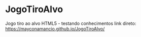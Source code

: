 # JogoTiroAlvo
Jogo tiro ao alvo HTML5 - testando conhecimentos
link direto:
https://mayconamancio.github.io/JogoTiroAlvo/
